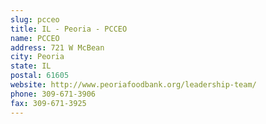 ```yaml
---
slug: pcceo
title: IL - Peoria - PCCEO
name: PCCEO
address: 721 W McBean
city: Peoria
state: IL
postal: 61605
website: http://www.peoriafoodbank.org/leadership-team/
phone: 309-671-3906
fax: 309-671-3925
---
```

